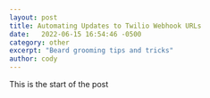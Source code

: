 ```yaml
---
layout: post
title: Automating Updates to Twilio Webhook URLs
date:   2022-06-15 16:54:46 -0500
category: other
excerpt: "Beard grooming tips and tricks"
author: cody
---
```


This is the start of the post
